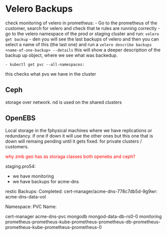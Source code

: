 # Velero Backups


check monitoring of velero in prometheus:
    - Go to the prometheus of the customer, search for velero and check that te rules are running correctly
    - go to the velero namespace of the prod or staging cluster and run: `velero  get backup`
    - den  you will see the last backups of velero and then you can select a name of this (the last one)
    and run a `velero describe backups <name-of-one-backup> --details`
    this will show a deeper description of the backup up object, where we see what was backedup.

    - kubectl get pvc --all-namespaces:
 this checks what pvs we have in the cluster


## Ceph
storage over network.
nd is used on the shared clusters



## OpenEBS
Local storage in the fphysical machines where we have replications or redundancy. if one if down it will use the other ones but this one that is down will remaing pending until it gets fixed.
for private clusters / customers.


<span style="color:red;">why zmb geo has as storaga classes both openebs and ceph?</span>



staging.pro54:
 - we have monitoring
 - we have backups for acme-dns

 restic Backups:
  Completed:
    cert-manager/acme-dns-778c7db5d-9g9wr: acme-dns-data-vol

Namespace:     PVC Name:

cert-manager   acme-dns-pvc
mongodb        mongod-data-db-rs0-0
monitoring     prometheus-prometheus-kube-prometheus-prometheus-db-prometheus-prometheus-kube-prometheus-prometheus-0
